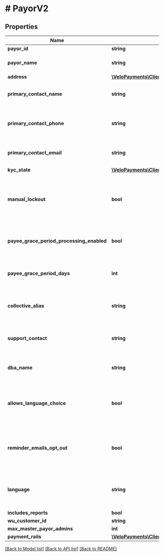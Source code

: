 # # PayorV2

## Properties

Name | Type | Description | Notes
------------ | ------------- | ------------- | -------------
**payor_id** | **string** |  | [readonly] 
**payor_name** | **string** | The name of the payor. | 
**address** | [**\VeloPayments\Client\Model\PayorAddressV2**](PayorAddressV2.md) |  | [optional] 
**primary_contact_name** | **string** | Name of primary contact for the payor. | [optional] 
**primary_contact_phone** | **string** | Primary contact phone number for the payor. | [optional] 
**primary_contact_email** | **string** | Primary contact email for the payor. | [optional] 
**kyc_state** | [**\VeloPayments\Client\Model\KycState**](KycState.md) |  | [optional] 
**manual_lockout** | **bool** | Whether or not the payor has been manually locked by the backoffice. | [optional] 
**payee_grace_period_processing_enabled** | **bool** | Whether grace period processing is enabled. | [optional] [readonly] 
**payee_grace_period_days** | **int** | The grace period for paying payees in days. | [optional] [readonly] 
**collective_alias** | **string** | How the payor has chosen to refer to payees. | [optional] 
**support_contact** | **string** | The payor’s support contact email address. | [optional] 
**dba_name** | **string** | The payor’s &#39;Doing Business As&#39; name. | [optional] 
**allows_language_choice** | **bool** | Whether or not the payor allows language choice in the UI. | [optional] 
**reminder_emails_opt_out** | **bool** | Whether or not the payor has opted-out of reminder emails being sent. | [optional] [readonly] 
**language** | **string** | The payor’s language preference. Must be one of [EN, FR]. | [optional] 
**includes_reports** | **bool** |  | [optional] 
**wu_customer_id** | **string** |  | [optional] 
**max_master_payor_admins** | **int** |  | [optional] 
**payment_rails** | [**\VeloPayments\Client\Model\PaymentRails**](PaymentRails.md) |  | [optional] 

[[Back to Model list]](../../README.md#documentation-for-models) [[Back to API list]](../../README.md#documentation-for-api-endpoints) [[Back to README]](../../README.md)


